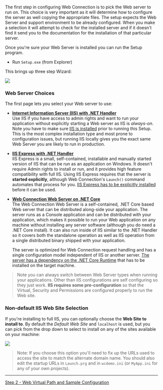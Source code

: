 ﻿The first step in configuring Web Connection is to pick the Web server to run on. This choice is very important as it will determine how to configure the server as well copying the appropriate files. The setup expects the Web Server and support environment to be already configured. When you make a selection it will attempt to check for the installed server and if it doesn't find it send you to the documentation for the installation of that particular server.

Once you're sure your Web Server is installed you can run the Setup program.

* Run `Setup.exe`  (from Explorer)

This brings up three step Wizard:

![](///images/ManagementConsole/setup1.png)


### Web Server Choices
The first page lets you select your Web server to use:

* **[Internet Information Server (IIS) with .NET Handler](https://webconnection.west-wind.com/docs/_22f0xkbmq.htm)**  
Use IIS if you have access to admin rights and want to run your application without explicitly starting a Web server as IIS is *always-on*. Note you have to make sure [IIS is installed](https://webconnection.west-wind.com/docs/_22f0xkbmq.htm) prior to running this Setup. This is the most complex installation type and most prone to configuration issues, but running IIS locally gives you the exact same Web Server you are likely to run in production.

* **[IIS Express with .NET Handler](https://webconnection.west-wind.com/docs/_3nj01rj5n.htm)**  
IIS Express is a small, self-contained, installable and manually started version of IIS that can be run as an application on Windows. It doesn't require Admin rights to install or run, and it provides high feature compatibility with full IIS. Using IIS Express requires that the server is **started explicitly**, although Web Connection's `Launch()` command automates that process for you. [IIS Express has to be explicitly installed](https://webconnection.west-wind.com/docs/_3nj01rj5n.htm) before it can be used.

* **[Web Connection Web Server on .NET Core](https://webconnection.west-wind.com/docs/_5lw0ysxq9.htm)**  
The Web Connection Web Server is a self-contained, .NET Core based Web server that can be distributed along-side your application. The server runs as a Console application and can be distributed with your application, which makes it possible to run your Web application on any machine without installing any server software (although you do need a .NET Core install). It can also run inside of IIS similar to the .NET Handler so it covers both the standalone operation as well as IIS operation from a single distributed binary shipped with your application.

  The server is optimized for Web Connection request handling and has a single configuration model independent of IIS or another server. [The server has a dependency on the .NET Core Runtime](https://webconnection.west-wind.com/docs/_5lw0ysxq9.htm) that has to be installed on the target machine.

> Note you can always switch between Web Server types when running your applications. Other than IIS configurations are self configuring so they just work. **IIS requires some pre-configuration** so that the Virtual, Security and Permissions are configured properly to run the Web site.

### Non-default IIS Web Site Selection
If you're installing to full IIS, you can optionally choose the **Web Site to install to**. By default the *Default Web Site* and `localhost` is used, but you can pick from the drop down to select to install on any of the sites available on your machine:

![](///images/ManagementConsole/SelectWebSite.png)

> Note: If you choose this option you'll need to fix up the URLs used to access the site to match the alternate domain name. You should also edit the startup URLs in `Launch.prg` and in `wcdemo.ini` (or `MyApp.ini` for any of your own projects).

---

[Step 2 - Web Virtual Path and Sample Configuration](VFPS://Topic/_S8G0Z22WJ)